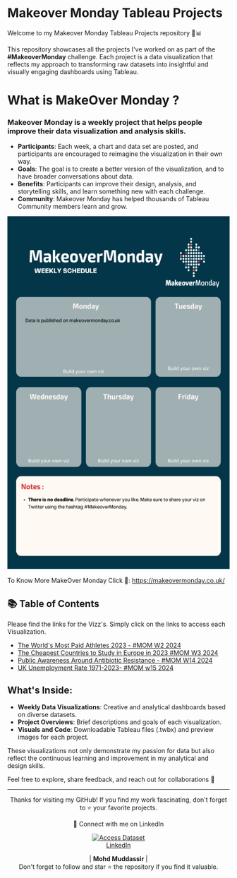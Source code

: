 # Makeover Monday Tableau Projects
Welcome to my Makeover Monday Tableau Projects repository 🎨📊

This repository showcases all the projects I've worked on as part of the **#MakeoverMonday** challenge. Each project is a data visualization that reflects my approach to transforming raw datasets into insightful and visually engaging dashboards using Tableau.

# What is MakeOver Monday ?
### Makeover Monday is a weekly project that helps people improve their data visualization and analysis skills. 
- **Participants**: Each week, a chart and data set are posted, and participants are encouraged to reimagine the visualization in their own way.
- **Goals**: The goal is to create a better version of the visualization, and to have broader conversations about data.
- **Benefits**: Participants can improve their design, analysis, and storytelling skills, and learn something new with each challenge.
- **Community**: Makeover Monday has helped thousands of Tableau Community members learn and grow.

<div align="center">
    <img src="https://github.com/mohd-muddassir99/MakeoverMonday-TableauProjects/blob/main/MOM%20PIc.png" width="600px" height="800px">
</div> 

To Know More MakeOver Monday Click 🔗: https://makeovermonday.co.uk/

## 📚 Table of Contents

Please find the links for the Vizz's. Simply click on the links to access each Visualization.
- [The World's Most Paid Athletes 2023 - #MOM W2 2024](https://github.com/mohd-muddassir99/MakeoverMonday-TableauProjects/tree/00af773ad3348e3b30d652a370fc8a172c9e0190/The%20World's%20Most%20Paid%20Athletes%202023%20-%20%23MOM%20W2%202024)
- [The Cheapest Countries to Study in Europe in 2023 #MOM W3 2024](https://github.com/mohd-muddassir99/MakeoverMonday-TableauProjects/tree/00af773ad3348e3b30d652a370fc8a172c9e0190/The%20Cheapest%20Countries%20to%20Study%20in%20Europe%20in%202023%20%23MOM%20W3%202024)
- [Public Awareness Around Antibiotic Resistance - #MOM W14 2024](https://github.com/mohd-muddassir99/MakeoverMonday-TableauProjects/tree/9a2e91e08aae080e5d75d7a3a06dbfc55213e706/Public%20Awareness%20Around%20Antibiotic%20Resistance%20-%20%23MOM%20W14%202024)
- [UK Unemployment Rate 1971-2023- #MOM w15  2024](https://github.com/mohd-muddassir99/MakeoverMonday-TableauProjects/tree/main/UK%20Unemployment%20Rate%201971-2023-%20%23MOM%20w15%20%202024)

## What's Inside:
- **Weekly Data Visualizations**: Creative and analytical dashboards based on diverse datasets.
- **Project Overviews**: Brief descriptions and goals of each visualization.
- **Visuals and Code**: Downloadable Tableau files (.twbx) and preview images for each project.

These visualizations not only demonstrate my passion for data but also reflect the continuous learning and improvement in my analytical and design skills. 

Feel free to explore, share feedback, and reach out for collaborations 📍


---

<div align="center">
<p align="center">
    Thanks for visiting my GitHub! If you find my work fascinating, don't forget to ⭐️ your favorite projects. 
    
🔗 Connect with me on LinkedIn 
 
  <p align="center">
    <a href="https://www.linkedin.com/in/mohd-muddassir99/">
        <img src="https://upload.wikimedia.org/wikipedia/commons/thumb/c/ca/LinkedIn_logo_initials.png/640px-LinkedIn_logo_initials.png" width="65px" alt="Access Dataset"><br>
        LinkedIn
    </a>

   | **Mohd Muddassir** | </a> <br>
Don't forget to follow and star ⭐ the repository if you find it valuable.
</div>

